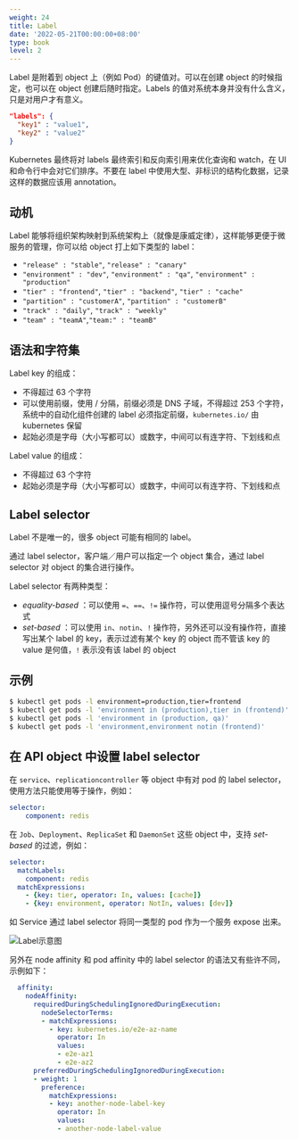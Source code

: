```yaml
---
weight: 24
title: Label
date: '2022-05-21T00:00:00+08:00'
type: book
level: 2
---
```


Label 是附着到 object 上（例如 Pod）的键值对。可以在创建 object 的时候指定，也可以在 object 创建后随时指定。Labels 的值对系统本身并没有什么含义，只是对用户才有意义。

```json
"labels": {
  "key1" : "value1",
  "key2" : "value2"
}
```

Kubernetes 最终将对 labels 最终索引和反向索引用来优化查询和 watch，在 UI 和命令行中会对它们排序。不要在 label 中使用大型、非标识的结构化数据，记录这样的数据应该用 annotation。

## 动机

Label 能够将组织架构映射到系统架构上（就像是康威定律），这样能够更便于微服务的管理，你可以给 object 打上如下类型的 label：

- `"release" : "stable"`, `"release" : "canary"`
- `"environment" : "dev"`, `"environment" : "qa"`, `"environment" : "production"`
- `"tier" : "frontend"`, `"tier" : "backend"`, `"tier" : "cache"`
- `"partition" : "customerA"`, `"partition" : "customerB"`
- `"track" : "daily"`, `"track" : "weekly"`
- `"team" : "teamA"`,`"team:" : "teamB"`

## 语法和字符集

Label key 的组成：

- 不得超过 63 个字符
- 可以使用前缀，使用 / 分隔，前缀必须是 DNS 子域，不得超过 253 个字符，系统中的自动化组件创建的 label 必须指定前缀，`kubernetes.io/` 由 kubernetes 保留
- 起始必须是字母（大小写都可以）或数字，中间可以有连字符、下划线和点

Label value 的组成：

- 不得超过 63 个字符
- 起始必须是字母（大小写都可以）或数字，中间可以有连字符、下划线和点

## Label selector

Label 不是唯一的，很多 object 可能有相同的 label。

通过 label selector，客户端／用户可以指定一个 object 集合，通过 label selector 对 object 的集合进行操作。

Label selector 有两种类型：

- *equality-based* ：可以使用 `=`、`==`、`!=` 操作符，可以使用逗号分隔多个表达式
- *set-based* ：可以使用 `in`、`notin`、`!` 操作符，另外还可以没有操作符，直接写出某个 label 的 key，表示过滤有某个 key 的 object 而不管该 key 的 value 是何值，`!` 表示没有该 label 的 object

## 示例

```bash
$ kubectl get pods -l environment=production,tier=frontend
$ kubectl get pods -l 'environment in (production),tier in (frontend)'
$ kubectl get pods -l 'environment in (production, qa)'
$ kubectl get pods -l 'environment,environment notin (frontend)'
```

## 在 API object 中设置 label selector

在 `service`、`replicationcontroller` 等 object 中有对 pod 的 label selector，使用方法只能使用等于操作，例如：

```yaml
selector:
    component: redis
```

在 `Job`、`Deployment`、`ReplicaSet` 和 `DaemonSet` 这些 object 中，支持 *set-based* 的过滤，例如：

```yaml
selector:
  matchLabels:
    component: redis
  matchExpressions:
    - {key: tier, operator: In, values: [cache]}
    - {key: environment, operator: NotIn, values: [dev]}
```

如 Service 通过 label selector 将同一类型的 pod 作为一个服务 expose 出来。

![Label示意图](../../images/labels.png "Label 示意图")

另外在 node affinity 和 pod affinity 中的 label selector 的语法又有些许不同，示例如下：

```yaml
  affinity:
    nodeAffinity:
      requiredDuringSchedulingIgnoredDuringExecution:
        nodeSelectorTerms:
        - matchExpressions:
          - key: kubernetes.io/e2e-az-name
            operator: In
            values:
            - e2e-az1
            - e2e-az2
      preferredDuringSchedulingIgnoredDuringExecution:
      - weight: 1
        preference:
          matchExpressions:
          - key: another-node-label-key
            operator: In
            values:
            - another-node-label-value
```

